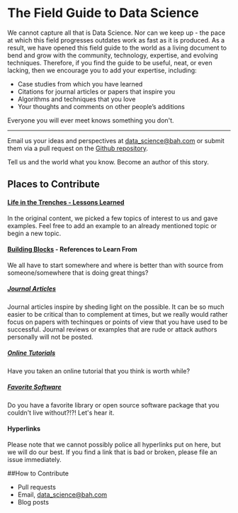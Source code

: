 The Field Guide to Data Science
===============================

 We cannot capture all that is Data Science. Nor can we keep up - the pace at which this field progresses outdates work as fast as it is produced. As a result, we have opened this field guide to the world as a living document to bend and grow with the community, technology, expertise, and evolving techniques. Therefore, if you find the guide to be useful, neat, or even lacking, then we encourage you to add your expertise, including:  

-	Case studies from which you have learned   
-	Citations for journal articles or papers that inspire you  
-	Algorithms and techniques that you love  
-	Your thoughts and comments on other people’s additions  

Everyone you will ever meet knows something you don't.

---
Email us your ideas and perspectives at data_science@bah.com or submit them via a pull request on the [Github repository](https://github.com/booz-allen-hamilton/The-Field-Guide-to-Data-Science).


Tell us and the world what you know. Become an author of this story.
## Places to Contribute
#### [Life in the Trenches - Lessons Learned](https://github.com/booz-allen-hamilton/The-Field-Guide-to-Data-Science/tree/master/LifeInTheTrenches-LessonsLearned)
In the original content, we picked a few topics of interest to us and gave examples. Feel free to add an example to an already mentioned topic or begin a new topic. 


#### [Building Blocks](https://github.com/booz-allen-hamilton/The-Field-Guide-to-Data-Science/tree/master/BuildingBlocks-References2LearnFrom) - References to Learn From
We all have to start somewhere and where is better than with source from someone/somewhere that is doing great things? 
##### [Journal Articles](https://github.com/booz-allen-hamilton/The-Field-Guide-to-Data-Science/tree/master/BuildingBlocks-References2LearnFrom/JournalPapers)
Journal articles inspire by sheding light on the possible. It can be so much easier to be critical than to complement at times, but we really would rather focus on papers with techinques or points of view that you have used to be successful. Journal reviews or examples that are rude or attack authors personally will not be posted. 
##### [Online Tutorials](https://github.com/booz-allen-hamilton/The-Field-Guide-to-Data-Science/tree/master/BuildingBlocks-References2LearnFrom/Online)
Have you taken an online tutorial that you think is worth while? 
##### [Favorite Software](https://github.com/booz-allen-hamilton/The-Field-Guide-to-Data-Science/tree/master/BuildingBlocks-References2LearnFrom/Software)
Do you have a favorite library or open source software package that you couldn't live without?!?! Let's hear it.


#### Hyperlinks
Please note that we cannot possibly police all hyperlinks put on here, but we will do our best. If you find a link that is bad or broken, please file an issue immediately.
 
 
##How to Contribute
- Pull requests
- Email, data_science@bah.com
- Blog posts
